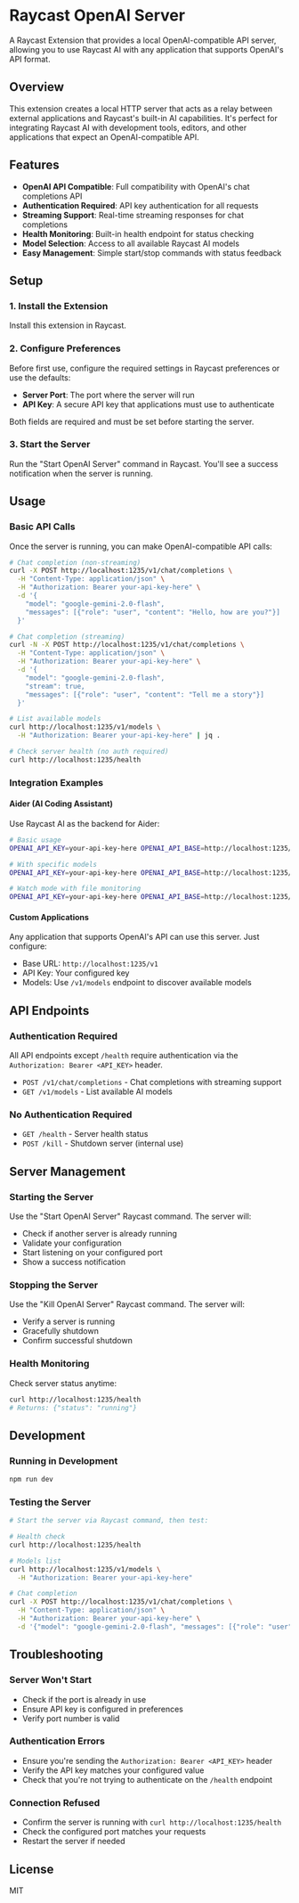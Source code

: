 # Raycast OpenAI Server

A Raycast Extension that provides a local OpenAI-compatible API server, allowing you to use Raycast AI with any application that supports OpenAI's API format.

## Overview

This extension creates a local HTTP server that acts as a relay between external applications and Raycast's built-in AI capabilities. It's perfect for integrating Raycast AI with development tools, editors, and other applications that expect an OpenAI-compatible API.

## Features

- **OpenAI API Compatible**: Full compatibility with OpenAI's chat completions API
- **Authentication Required**: API key authentication for all requests
- **Streaming Support**: Real-time streaming responses for chat completions
- **Health Monitoring**: Built-in health endpoint for status checking
- **Model Selection**: Access to all available Raycast AI models
- **Easy Management**: Simple start/stop commands with status feedback

## Setup

### 1. Install the Extension

Install this extension in Raycast.

### 2. Configure Preferences

Before first use, configure the required settings in Raycast preferences or use the defaults:

- **Server Port**: The port where the server will run
- **API Key**: A secure API key that applications must use to authenticate

Both fields are required and must be set before starting the server.

### 3. Start the Server

Run the "Start OpenAI Server" command in Raycast. You'll see a success notification when the server is running.

## Usage

### Basic API Calls

Once the server is running, you can make OpenAI-compatible API calls:

```bash
# Chat completion (non-streaming)
curl -X POST http://localhost:1235/v1/chat/completions \
  -H "Content-Type: application/json" \
  -H "Authorization: Bearer your-api-key-here" \
  -d '{
    "model": "google-gemini-2.0-flash",
    "messages": [{"role": "user", "content": "Hello, how are you?"}]
  }'

# Chat completion (streaming)
curl -N -X POST http://localhost:1235/v1/chat/completions \
  -H "Content-Type: application/json" \
  -H "Authorization: Bearer your-api-key-here" \
  -d '{
    "model": "google-gemini-2.0-flash",
    "stream": true,
    "messages": [{"role": "user", "content": "Tell me a story"}]
  }'

# List available models
curl http://localhost:1235/v1/models \
  -H "Authorization: Bearer your-api-key-here" | jq .

# Check server health (no auth required)
curl http://localhost:1235/health
```

### Integration Examples

#### Aider (AI Coding Assistant)

Use Raycast AI as the backend for Aider:

```bash
# Basic usage
OPENAI_API_KEY=your-api-key-here OPENAI_API_BASE=http://localhost:1235/v1 aider

# With specific models
OPENAI_API_KEY=your-api-key-here OPENAI_API_BASE=http://localhost:1235/v1 aider --model openai/together-deepseek-ai/DeepSeek-R1

# Watch mode with file monitoring
OPENAI_API_KEY=your-api-key-here OPENAI_API_BASE=http://localhost:1235/v1 aider --watch-files --model openai/anthropic-claude-sonnet
```

#### Custom Applications

Any application that supports OpenAI's API can use this server. Just configure:
- Base URL: `http://localhost:1235/v1`
- API Key: Your configured key
- Models: Use `/v1/models` endpoint to discover available models

## API Endpoints

### Authentication Required

All API endpoints except `/health` require authentication via the `Authorization: Bearer <API_KEY>` header.

- `POST /v1/chat/completions` - Chat completions with streaming support
- `GET /v1/models` - List available AI models

### No Authentication Required

- `GET /health` - Server health status
- `POST /kill` - Shutdown server (internal use)

## Server Management

### Starting the Server

Use the "Start OpenAI Server" Raycast command. The server will:
- Check if another server is already running
- Validate your configuration
- Start listening on your configured port
- Show a success notification

### Stopping the Server

Use the "Kill OpenAI Server" Raycast command. The server will:
- Verify a server is running
- Gracefully shutdown
- Confirm successful shutdown

### Health Monitoring

Check server status anytime:

```bash
curl http://localhost:1235/health
# Returns: {"status": "running"}
```

## Development

### Running in Development

```bash
npm run dev
```

### Testing the Server

```bash
# Start the server via Raycast command, then test:

# Health check
curl http://localhost:1235/health

# Models list
curl http://localhost:1235/v1/models \
  -H "Authorization: Bearer your-api-key-here"

# Chat completion
curl -X POST http://localhost:1235/v1/chat/completions \
  -H "Content-Type: application/json" \
  -H "Authorization: Bearer your-api-key-here" \
  -d '{"model": "google-gemini-2.0-flash", "messages": [{"role": "user", "content": "Test message"}]}'
```

## Troubleshooting

### Server Won't Start

- Check if the port is already in use
- Ensure API key is configured in preferences
- Verify port number is valid

### Authentication Errors

- Ensure you're sending the `Authorization: Bearer <API_KEY>` header
- Verify the API key matches your configured value
- Check that you're not trying to authenticate on the `/health` endpoint

### Connection Refused

- Confirm the server is running with `curl http://localhost:1235/health`
- Check the configured port matches your requests
- Restart the server if needed

## License

MIT
